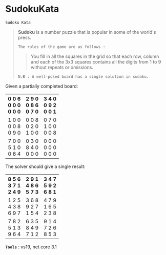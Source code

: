 # SudokuKata
```
Sudoku Kata
```
> **Sudoku** is a number puzzle that is popular in some of the world's press.
>
> `The rules of the game are as follows :`
>
>> You fill in all the squares in the grid so that each row, column and each of the
>> 3x3 squares contains all the digits from 1 to 9 without repeats or omissions.
>
> `N.B : A well-posed board has a single solution in sudoku.`

Given a partially completed board:

 <table>
   <tr>
     <th>
         0 0 6<br/>
         0 0 0<br/>
         0 0 0<br/>
     </th>
     <th>
         2 9 0<br/>
         0 8 6<br/>
         0 7 0<br/>
     </th>
     <th>
         3 4 0<br/>
         0 9 2<br/>
         0 0 1<br/>
     </th>
   </tr>
   <tr>
     <td>
         1 0 0<br/>
         0 0 8<br/>
         0 9 0<br/>
     </td>
     <td>
         0 0 8<br/>
         0 2 0<br/>
         1 0 0<br/>
     </td>
     <td>
         0 7 0<br/>
         1 0 0<br/>
         0 0 8<br/>
     </td>
   </tr>
   <tr>
     <td>
         7 0 0<br/>
         5 1 0<br/>
         0 6 4<br/>
     </td>
     <td>
         0 3 0<br/>
         8 4 0<br/>
         0 0 0<br/>
     <td>
         0 0 0<br/>
         0 0 0<br/>
         0 0 0<br/>
     </td>
   </tr>
 </table>

The solver should give a single result:

<table>
   <tr>
     <th>
         8 5 6<br/>
         3 7 1<br/>
         2 4 9<br/>
     </th>
     <th>
         2 9 1<br/>
         4 8 6<br/>
         5 7 3<br/>
     </th>
     <th>
         3 4 7<br/>
         5 9 2<br/>
         6 8 1<br/>
     </th>
   </tr>
   <tr>
     <td>
         1 2 5<br/>
         4 3 8<br/>
         6 9 7<br/>
     </td>
     <td>
         3 6 8<br/>
         9 2 7<br/>
         1 5 4<br/>
     </td>
     <td>
         4 7 9<br/>
         1 6 5<br/>
         2 3 8<br/>
     </td>
   </tr>
   <tr>
     <td>
         7 8 2<br/>
         5 1 3<br/>
         9 6 4<br/>
     </td>
     <td>
         6 3 5<br/>
         8 4 9<br/>
         7 1 2<br/>
     <td>
         9 1 4<br/>
         7 2 6<br/>
         8 5 3<br/>
     </td>
   </tr>
</table>

 **`Tools`** : vs19, net core 3.1